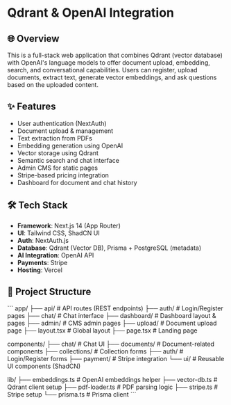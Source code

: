 # Qdrant & OpenAI Integration
## 🌐 Overview

This is a full-stack web application that combines Qdrant (vector database) with OpenAI's language models to offer document upload, embedding, search, and conversational capabilities. Users can register, upload documents, extract text, generate vector embeddings, and ask questions based on the uploaded content.

## ✨ Features

* User authentication (NextAuth)
* Document upload & management
* Text extraction from PDFs
* Embedding generation using OpenAI
* Vector storage using Qdrant
* Semantic search and chat interface
* Admin CMS for static pages
* Stripe-based pricing integration
* Dashboard for document and chat history

## 🛠 Tech Stack

* **Framework**: Next.js 14 (App Router)
* **UI**: Tailwind CSS, ShadCN UI
* **Auth**: NextAuth.js
* **Database**: Qdrant (Vector DB), Prisma + PostgreSQL (metadata)
* **AI Integration**: OpenAI API
* **Payments**: Stripe
* **Hosting**: Vercel

## 📁 Project Structure

\`\`\`
app/
  ├── api/                  # API routes (REST endpoints)
  ├── auth/                 # Login/Register pages
  ├── chat/                 # Chat interface
  ├── dashboard/            # Dashboard layout & pages
  ├── admin/                # CMS admin pages
  ├── upload/               # Document upload page
  ├── layout.tsx           # Global layout
  ├── page.tsx             # Landing page

components/
  ├── chat/                # Chat UI
  ├── documents/           # Document-related components
  ├── collections/         # Collection forms
  ├── auth/                # Login/Register forms
  ├── payment/             # Stripe integration
  └── ui/                  # Reusable UI components (ShadCN)

lib/
  ├── embeddings.ts        # OpenAI embeddings helper
  ├── vector-db.ts         # Qdrant client setup
  ├── pdf-loader.ts        # PDF parsing logic
  ├── stripe.ts            # Stripe setup
  └── prisma.ts            # Prisma client
\`\`\`
